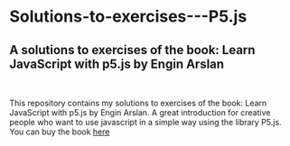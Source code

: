 # Solutions-to-exercises---P5.js <br>
<h2>A solutions to exercises of the book: Learn JavaScript with p5.js by Engin Arslan</h2>
<br>
<p>This repository contains my solutions to exercises of the book:  Learn JavaScript with p5.js by Engin Arslan. A great introduction for creative people who want to use javascript in a simple way using the library P5.js.
  You can buy the book <a href="https://www.amazon.co.uk/Learn-JavaScript-p5-js-Coding-Learners/dp/1484234251/">here</a></p>
